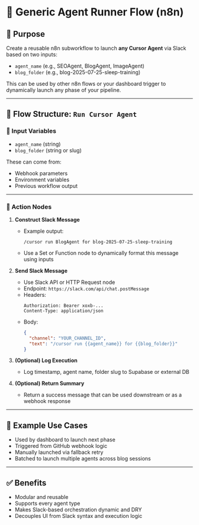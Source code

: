 # 🧰 Generic Agent Runner Flow (n8n)

## 🎯 Purpose

Create a reusable n8n subworkflow to launch **any Cursor Agent** via Slack based on two inputs:

- `agent_name` (e.g., SEOAgent, BlogAgent, ImageAgent)
- `blog_folder` (e.g., blog-2025-07-25-sleep-training)

This can be used by other n8n flows or your dashboard trigger to dynamically launch any phase of your pipeline.

---

## 🧱 Flow Structure: `Run Cursor Agent`

### 🔹 Input Variables

- `agent_name` (string)
- `blog_folder` (string or slug)

These can come from:

- Webhook parameters
- Environment variables
- Previous workflow output

---

### 🔸 Action Nodes

1. **Construct Slack Message**

   - Example output:
     ```
     /cursor run BlogAgent for blog-2025-07-25-sleep-training
     ```
   - Use a Set or Function node to dynamically format this message using inputs

2. **Send Slack Message**

   - Use Slack API or HTTP Request node
   - Endpoint: `https://slack.com/api/chat.postMessage`
   - Headers:
     ```
     Authorization: Bearer xoxb-...
     Content-Type: application/json
     ```
   - Body:
     ```json
     {
       "channel": "YOUR_CHANNEL_ID",
       "text": "/cursor run {{agent_name}} for {{blog_folder}}"
     }
     ```

3. **(Optional) Log Execution**

   - Log timestamp, agent name, folder slug to Supabase or external DB

4. **(Optional) Return Summary**

   - Return a success message that can be used downstream or as a webhook response

---

## 🔁 Example Use Cases

- Used by dashboard to launch next phase
- Triggered from GitHub webhook logic
- Manually launched via fallback retry
- Batched to launch multiple agents across blog sessions

---

## ✅ Benefits

- Modular and reusable
- Supports every agent type
- Makes Slack-based orchestration dynamic and DRY
- Decouples UI from Slack syntax and execution logic

